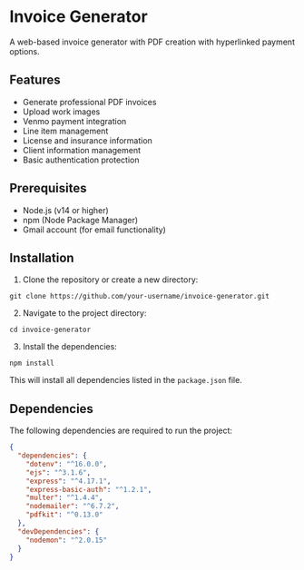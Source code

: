 # Invoice Generator

A web-based invoice generator with PDF creation with hyperlinked payment options. 

## Features
- Generate professional PDF invoices
- Upload work images
- Venmo payment integration
- Line item management
- License and insurance information
- Client information management
- Basic authentication protection

## Prerequisites
- Node.js (v14 or higher)
- npm (Node Package Manager)
- Gmail account (for email functionality)

## Installation

1. Clone the repository or create a new directory:
```
git clone https://github.com/your-username/invoice-generator.git
```

2. Navigate to the project directory:
```
cd invoice-generator
```

3. Install the dependencies:
```
npm install
```

This will install all dependencies listed in the `package.json` file.

## Dependencies

The following dependencies are required to run the project:

```json
{
  "dependencies": {
    "dotenv": "^16.0.0",
    "ejs": "^3.1.6",
    "express": "^4.17.1",
    "express-basic-auth": "^1.2.1",
    "multer": "^1.4.4",
    "nodemailer": "^6.7.2",
    "pdfkit": "^0.13.0"
  },
  "devDependencies": {
    "nodemon": "^2.0.15"
  }
}
```


